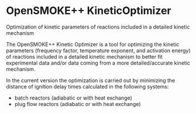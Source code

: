 # OpenSMOKE++ KineticOptimizer
Optimization of kinetic parameters of reactions included in a detailed kinetic mechanism

The OpenSMOKE++ Kinetic Optimizer is a tool for optimizing the kinetic parameters 
(frequency factor, temperature exponent, and activation energy) of reactions included in a detailed
kinetic mechanism to better fit experimental data and/or data coming from a more detailed/accurate
kinetic mechanism.

In the current version the optimization is carried out by minimizing the distance of ignition delay times
calculated in the following systems:
- batch reactors (adiabatic or with heat exchange)
- plug flow reactors (adiabatic or with heat exchange)
